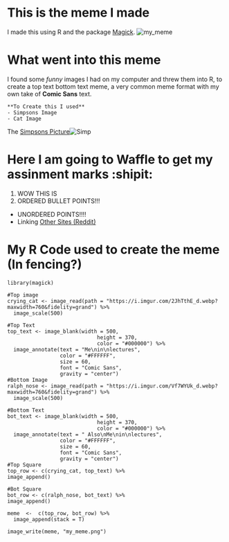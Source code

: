 # This is the meme I made
I made this using R and the package [Magick](https://cran.r-project.org/web/packages/magick/vignettes/intro.html).
![my_meme](https://user-images.githubusercontent.com/101961367/159162311-e78f521c-1aba-407e-9031-bc52b6daa9d2.png)

# What went into this meme
I found some *funny* images I had on my computer and threw them into R, to create a top text bottom text meme, a very common meme format with my own take of **Comic Sans** text.
```
**To Create this I used**
- Simpsons Image
- Cat Image
```
The [Simpsons Picture](https://i.imgur.com/Olevan8.jpg)![Simp](https://i.imgur.com/Olevan8.jpg)

# Here I am going to Waffle to get my assinment marks :shipit:
1. WOW THIS IS
2. ORDERED BULLET POINTS!!!

- UNORDERED POINTS!!!!
- Linking [Other Sites (Reddit)](https://www.reddit.com/)

# My R Code used to create the meme (In fencing?)

```
library(magick)

#Top image
crying_cat <- image_read(path = "https://i.imgur.com/2JhTthE_d.webp?maxwidth=760&fidelity=grand") %>%
  image_scale(500)

#Top Text
top_text <- image_blank(width = 500, 
                             height = 370, 
                             color = "#000000") %>%
  image_annotate(text = "Me\nin\nlectures",
                 color = "#FFFFFF",
                 size = 60,
                 font = "Comic Sans",
                 gravity = "center")
#Bottom Image
ralph_nose <- image_read(path = "https://i.imgur.com/Vf7WYUk_d.webp?maxwidth=760&fidelity=grand") %>%
  image_scale(500)

#Bottom Text
bot_text <- image_blank(width = 500, 
                             height = 370, 
                             color = "#000000") %>%
  image_annotate(text = " Also\nMe\nin\nlectures",
                 color = "#FFFFFF",
                 size = 60,
                 font = "Comic Sans",
                 gravity = "center")
#Top Square
top_row <- c(crying_cat, top_text) %>%
image_append()

#Bot Square
bot_row <- c(ralph_nose, bot_text) %>%
image_append()

meme  <-  c(top_row, bot_row) %>%
  image_append(stack = T)

image_write(meme, "my_meme.png")
```
